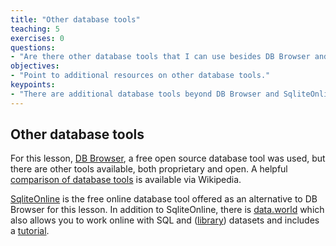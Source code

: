 ```yaml
---
title: "Other database tools"
teaching: 5
exercises: 0
questions:
- "Are there other database tools that I can use besides DB Browser and SqliteOnline?"
objectives:
- "Point to additional resources on other database tools."
keypoints:
- "There are additional database tools beyond DB Browser and SqliteOnline."
---
```


## Other database tools
	
For this lesson, [DB Browser](https://sqlitebrowser.org), a free open source database tool was used, but there are other tools available, both proprietary and open. A helpful [comparison of database tools](https://en.wikipedia.org/wiki/Comparison_of_database_tools) is available via Wikipedia.

[SqliteOnline](https://sqliteonline.com/) is the free online database tool offered as an alternative to DB Browser for this lesson. In addition to SqliteOnline, there is [data.world](https://data.world) which also allows you to work online with SQL and ([library](https://data.world/datasets/library)) datasets and includes a [tutorial](https://docs.data.world/documentation/sql/concepts/basic/intro.html).
